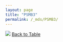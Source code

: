 ```yaml
---
layout: page
title: "PSMB3"
permalink: /_mds/PSMB3/
---
```


![](../../alns_9.28.22/aln_5HSAA085508_0.984.png?raw=true
)
[Back to Table](../../display)
